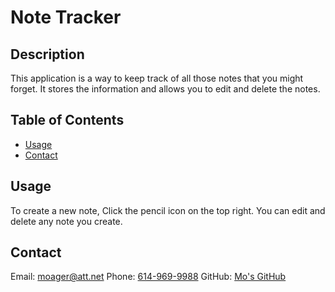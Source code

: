 # Note Tracker

## Description 

This application is a way to keep track of all those notes that you might forget. It stores the information and allows you to edit and delete the notes.


## Table of Contents

* [Usage](#usage)
* [Contact](#contact)


## Usage

To create a new note, Click the pencil icon on the top right. You can edit and delete any note you create.

## Contact

Email: [moager@att.net](mailto:moager@att.net)
Phone: [614-969-9988](tel:6149699988)
GitHub: [Mo's GitHub](https://github.com/moagermo)
